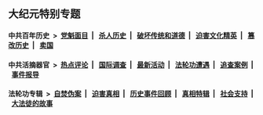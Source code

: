 ## 大纪元特别专题

#### 中共百年历史 &nbsp;>&nbsp; [党魁面目](indexes/nf1176107/README.md?08060430) &nbsp;| &nbsp; [杀人历史](indexes/nf1176106/README.md?08060430) &nbsp;| &nbsp; [破坏传统和道德](indexes/nf1176106/README.md?08060430) &nbsp;| &nbsp; [迫害文化精英](indexes/nf1176111/README.md?08060430) &nbsp;| &nbsp; [篡改历史](indexes/nf1176115/README.md?08060430) &nbsp;| &nbsp; [卖国](indexes/nf1176117/README.md?08060430) 

#### 中共活摘器官 &nbsp;>&nbsp; [热点评论](indexes/nf5879/README.md?08060430) &nbsp;| &nbsp; [国际调查](indexes/nf5947/README.md?08060430) &nbsp;| &nbsp; [最新活动](indexes/nf5883/README.md?08060430) &nbsp;| &nbsp; [法轮功遭遇](indexes/nf5881/README.md?08060430) &nbsp;| &nbsp; [追查案例](indexes/nf5880/README.md?08060430) &nbsp;| &nbsp; [事件报导](indexes/nf5877/README.md?08060430) 

#### 法轮功专辑 &nbsp;>&nbsp; [自焚伪案](indexes/nf5562/README.md?08060430) &nbsp;| &nbsp; [迫害真相](indexes/nf4379/README.md?08060430) &nbsp;| &nbsp; [历史事件回顾](indexes/nf5793/README.md?08060430) &nbsp;| &nbsp; [真相特辑](indexes/nf4389/README.md?08060430) &nbsp;| &nbsp; [社会支持](indexes/nf4386/README.md?08060430) &nbsp;| &nbsp; [大法徒的故事](indexes/nf1147481/README.md?08060430) 


